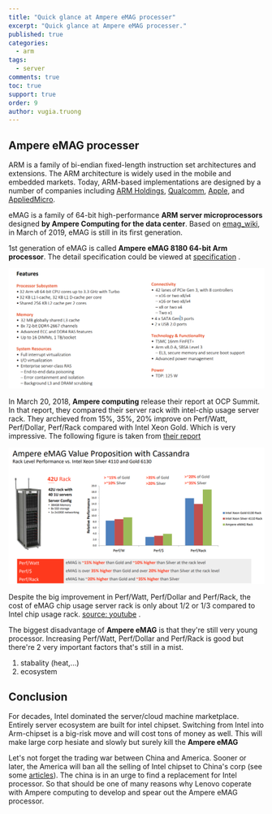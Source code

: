 ```yaml
---
title: "Quick glance at Ampere eMAG processer"
excerpt: "Quick glance at Ampere eMAG processer."
published: true
categories: 
  - arm
tags: 
  - server  
comments: true
toc: true
support: true
order: 9
author: vugia.truong
---
```



## Ampere eMAG processer

ARM is a family of bi-endian fixed-length instruction set architectures and extensions. The ARM architecture is widely used in the mobile and embedded markets. Today, ARM-based implementations are designed by a number of companies including [ARM Holdings](https://en.wikichip.org/wiki/arm_holdings), [Qualcomm](https://en.wikichip.org/wiki/qualcomm), [Apple](https://en.wikichip.org/wiki/apple), and [AppliedMicro](https://en.wikichip.org/wiki/apm).

eMAG is a family of 64-bit high-performance **ARM server microprocessors** designed **by Ampere Computing for the data center**. Based on [emag_wiki](https://en.wikichip.org/wiki/ampere_computing/emag), in March of 2019,
eMAG is still in its first generation. 

1st generation of eMAG is called **Ampere eMAG 8180 64-bit Arm processor**. The detail specification could be 
viewed at [specification](https://amperecomputing.com/wp-content/uploads/2018/09/eMAG8180_PB_v0.5_20180914-2.pdf) . 

![Ampere eMAG 8180 64-bit Arm processor feature](/assets/images/2019/eMAG-8180-spec.png)

In March 20, 2018, **Ampere computing** release their report at OCP Summit. 
In that report, they compared their server rack with intel-chip usage server rack. 
They archieved from 15%, 35%, 20% improve on Perf/Watt, Perf/Dollar, Perf/Rack compared with Intel Xeon Gold. Which is very impressive. The following figure is taken from 
[their report](https://www.opencompute.org/files/18150J-Ampere-PPT-OCPSummitKumar-final.pdf)

![Ampere eMAG Value Proposition with Cassandra](/assets/images/2019/eMAG_compare.png)

Despite the big improvement in Perf/Watt, Perf/Dollar and Perf/Rack, 
the cost of eMAG chip usage server rack is only about 1/2 or 1/3 compared to Intel
chip usage rack. [source: youtube](https://youtu.be/78XSWxjZXB4?t=162) .

The biggest disadvantage of **Ampere eMAG** is that they're still very young processor. 
Increasing Perf/Watt, Perf/Dollar and Perf/Rack is good but there're 2 very important factors that's still in a mist.

1. stabality (heat,...)
2. ecosystem

## Conclusion

For decades, Intel dominated the server/cloud machine marketplace.
Entirely server ecosystem are built for intel chipset. 
Switching from Intel into Arm-chipset is a big-risk move and will cost tons of money as well. This will make large corp hesiate and slowly but surely kill the **Ampere eMAG**

Let's not forget the trading war between China and America. 
Sooner or later, the America will ban all the selling of Intel chipset to 
China's corp (see some [articles](https://www.theregister.co.uk/2015/04/10/us_intel_china_ban/)). 
The china is in an urge to find a replacement for Intel processor. 
So that should be one of many reasons why Lenovo coperate with 
Ampere computing to develop and spear out the Ampere eMAG processor.